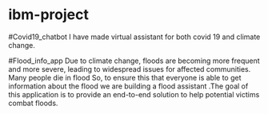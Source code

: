 # ibm-project
#Covid19_chatbot
I have made virtual assistant for both covid 19 and climate change.
	
#Flood_info_app
Due to climate change, floods are becoming more frequent and more severe, leading to widespread issues for affected communities. Many people die in flood So, to ensure this that everyone is able to get information about the flood we are building a flood assistant .The goal of this application is to provide an end-to-end solution to help potential victims combat floods.
